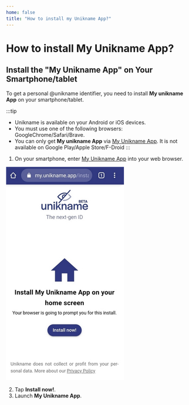 ```yaml
---
home: false
title: "How to install my Unikname App?"
---
```


# How to install My Unikname App?

## Install the "My Unikname App" on Your Smartphone/tablet

To get a personal @unikname identifier, you need to install **My unikname App** on your smartphone/tablet.

:::tip 
- Unikname is available on your Android or iOS devices. 
- You must use one of the following browsers: GoogleChrome/Safari/Brave.
- You can only get **My unikname App** via [My Unikname App](https://my.unikname.app/). It is not available on Google Play/Apple Store/F-Droid
:::

1. On your smartphone, enter [My Unikname App](https://my.unikname.app/) into your web browser.

<hpicture caption="Installing My Unikname App" >![InstallMyUniknameApp](./images/InstallMyUniknameApp.jpg)</hpicture>

2. Tap **Install now!**.
3. Launch **My Unikname App**.


